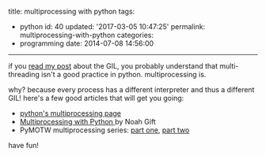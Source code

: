 title: multiprocessing with python
tags:
  - python
id: 40
updated: '2017-03-05 10:47:25'
permalink: multiprocessing-with-python
categories:
  - programming
date: 2014-07-08 14:56:00
---


if you [read my post](/2014/07/07/python-the-global-interpreter-lock-gil/) about the GIL, you probably understand that multi-threading isn't a good practice in python. multiprocessing is.

why? because every process has a different interpreter and thus a different GIL! here's a few good articles that will get you going:

* [python's multiprocessing page](https://docs.python.org/2/library/multiprocessing.html)
* [Multiprocessing with Python
](http://www.ibm.com/developerworks/aix/library/au-multiprocessing/) by Noah Gift
*  PyMOTW multiprocessing series: [part one](http://broadcast.oreilly.com/2009/04/pymotw-multiprocessing-part-1.html),  [part two](http://broadcast.oreilly.com/2009/04/pymotw-multiprocessing-part-2.html)

have fun!


